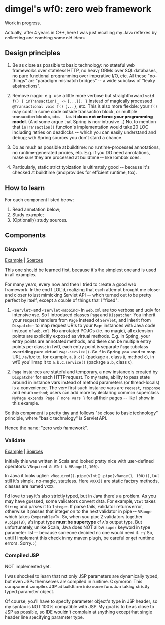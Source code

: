 # dimgel's wf0: zero web framework

Work in progress.

Actually, after 4 years in C++, here I was just recalling my Java reflexes by collecting and combing some old ideas.


## Design principles

1. Be as close as possible to basic technology: no stateful web frameworks over stateless HTTP, no heavy ORMs over SQL databases, no pure functional programming over imperative I/O, etc. All these "no-things" are "paradigm mismatch bridges" -- a wide subclass of "leaky abstractions".

2. Remove magic: e.g. use a little more verbose but straightforward `void f() { inTransaction(_ -> {...}); }` instead of magically processed `@Transactional void f() {...}`, etc. This is also more flexible: your `f()` may contain some code outside transaction block, or multiple transaction blocks, etc. -- i.e. **it does not enforce your programming model**. (And some argue that Spring is non-intrusive...) Not to mention that `inTransaction()` function's implementation would take 20 LOC including retries on deadlocks -- which you can easily understand and debug; with Spring sources you don't stand a chance.

3. Do as much as possible at buildtime: no runtime-processed annotations, no runtime-generated proxies, etc. E.g. if you DO need annotations, make sure they are processed at buildtime -- like lombok does.

4. Particularly, static strict typization is ultimately good -- because it's checked at buildtime (and provides for efficient runtime, too).


## How to learn

For each component listed below:

1. Read annotation below;
2. Study example;
3. (Optionally) study sources.


## Components

### Dispatch

[Example](examples/01-dispatch/) | [Sources](runtime/src/main/java/ru/dimgel/wf0/dispatch/)

This one should be learned first, because it's the simplest one and is used in all examples.

For many years, every now and then I tried to create a good web framework. In the end I LOL'd, realizing that each attempt brought me closer and closer to just mimicking Servlet API -- which turned out to be pretty perfect by itself, except a couple of things that I "fixed":

1. `<servlet>` and `<servlet-mapping>` in `web.xml` are too verbose and ugly for intensive use. So I introduced classes `Page` and `Dispatcher`. You inherit your request handlers from `Page` instead of `Servlet`, and inherit from `Dispatcher` to map request URIs to your `Page` instances with Java code instead of `web.xml`. No annotated POJOs (i.e. no magic), all extension points are explicitly exposed as virtual methods. E.g. in Spring, your entry points are annotated methods, and there can be multiple entry points per class; in fw0, each entry point is separate `Page` subclass overriding pure virtual `Page.service()`. So if in Spring you used to map URL `/a/b/c` to, for example, `a.B.c()` (package `a`, class `B`, method `c`), in wf0 you'll map it to `a.b.C.service()` (package `a.b`, class `C`).

2. `Page` instances are stateful and temporary, a new instance is created by `Dispatcher` for each HTTP request. To my taste, ability to pass state around in instance vars instead of method parameters (or thread-locals) is a convenience. The very first such instance vars are `request`, `response` and enum `method`; users can add more by declaring common superclass `MyPage extends Page { more vars }` for all their pages -- like I show in this example.

So this component is pretty tiny and follows "be close to basic technology" principle, where "basic technology" is Servlet API.

Hence the name: "zero web framework".


### Validate

[Example](examples/02-validate/) | [Sources](runtime/src/main/java/ru/dimgel/wf0/validate/)

Initially this was written in Scala and looked pretty nice with user-defined operators: `VRequired & VInt & VRange(1,100)`.

In Java it looks uglier: `vRequired().pipe(vInt().pipe(vRange(1, 100)))`, but still it's simple, no-magic, stateless. Here `vXXX()` are static factory methods, classes are named `VXXX`.

I'd love to say it's also strictly typed, but in Java there's a problem. As you may have guessed, some validators convert data. For example, `VInt` takes `String` and parses it to `Integer`. If parse fails, validator returns error, otherwise it passes that integer on to the next validator in pipe -- `VRange` which takes `Comparable<T>`. So, when you pipe 2 validators together `A.pipe(B)`, `B`'s input type **must be supertype** of `A`'s output type. But unfortunately, unlike Scala, Java does NOT allow `super` keyword in type parameter list -- because someone decided no one would need it. :-/ So, until I implement this check in my maven plugin, be careful or get runtime errors. Sorry. :(


### Compiled JSP

NOT implemented yet.

I was shocked to learn that not only JSP parameters are dynamically typed, but even JSPs themselves are compiled in runtime. Oxymoron. This component compiles JSP at buildtime into some function taking strictly typed parameter object.

Of course, you'll have to specify parameter object's type in JSP header, so my syntax is NOT 100% compatible with JSP. My goal is to be as close to JSP as possible, so IDE wouldn't complain at anything except that single header line specifying parameter type.